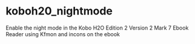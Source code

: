 # koboh20_nightmode
Enable the night mode in the Kobo H2O Edition 2 Version 2 Mark 7 Ebook Reader using Kfmon and incons on the ebook
